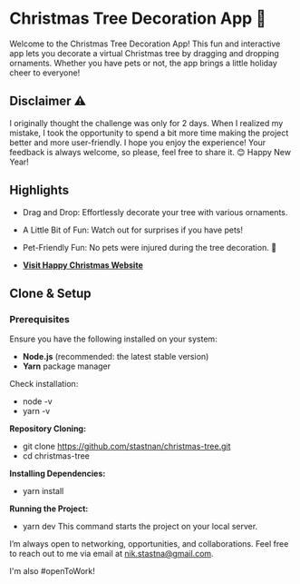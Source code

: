 # Christmas Tree Decoration App 🎄

Welcome to the Christmas Tree Decoration App! This fun and interactive app lets you decorate a virtual Christmas tree by dragging and dropping ornaments. Whether you have pets or not, the app brings a little holiday cheer to everyone!

## Disclaimer ⚠️

I originally thought the challenge was only for 2 days. When I realized my mistake, I took the opportunity to spend a bit more time making the project better and more user-friendly. I hope you enjoy the experience! Your feedback is always welcome, so please, feel free to share it. 😊 Happy New Year!

## Highlights

- Drag and Drop: Effortlessly decorate your tree with various ornaments.
- A Little Bit of Fun: Watch out for surprises if you have pets!
- Pet-Friendly Fun: No pets were injured during the tree decoration. 🐾

- **[Visit Happy Christmas Website](https://christmas-tree-psi.vercel.app)**

## Clone & Setup

### Prerequisites

Ensure you have the following installed on your system:

- **Node.js** (recommended: the latest stable version)
- **Yarn** package manager

Check installation:

- node -v
- yarn -v

**Repository Cloning:**

- git clone https://github.com/stastnan/christmas-tree.git
- cd christmas-tree

**Installing Dependencies:**

- yarn install

**Running the Project:**

- yarn dev
  This command starts the project on your local server.

I’m always open to networking, opportunities, and collaborations. Feel free to reach out to me via email at nik.stastna@gmail.com.

I'm also #openToWork!
